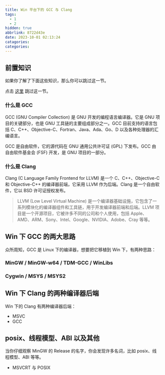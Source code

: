 ```yaml
---
title: Win 平台下的 GCC 与 Clang
tags:
  - 1
  - 2
hidden: true
abbrlink: 8722d43e
date: 2023-10-01 02:13:24
catagories:
categories:
---
```


<!-- <meting-js
    server="netease"
    type="song"
    autoplay="true"
    id="18126594">
</meting-js> -->

## 前置知识

如果你了解了下面这些知识，那么你可以跳过这一节。

点击 [这里](#win-下-gcc-的两大思路) 跳过这一节。

### 什么是 GCC

GCC (GNU Compiler Collection) 是 GNU 开发的编程语言编译器。它是 GNU 项目的关键部分，也是 GNU 工具链的主要组成部分之一。GCC 目前支持的语言包括 C、C++、Objective-C、Fortran、Java、Ada、Go、D 以及各种处理器的汇编语言。

GCC 是自由软件，它的源代码在 GNU 通用公共许可证 (GPL) 下发布。GCC 由自由软件基金会 (FSF) 开发，是 GNU 项目的一部分。

### 什么是 Clang

Clang (C Language Family Frontend for LLVM) 是一个 C、C++、Objective-C 和 Objective-C++ 的编译器前端，它采用 LLVM 作为后端。Clang 是一个自由软件，它以 BSD 许可证授权发布。

> LLVM (Low Level Virtual Machine) 是一个编译器基础设施，它包含了一系列模块化的编译器组件和工具链，用于开发编译器前端和后端。LLVM 项目是一个开源项目，它被许多不同的公司和个人使用，包括 Apple、AMD、ARM、Sony、Intel、Google、NVIDIA、Adobe、Cray 等等。

## Win 下 GCC 的两大思路

众所周知，GCC 是 Linux 下的编译器，想要把它移植到 Win 下，有两种思路：

### MinGW / MinGW-w64 / TDM-GCC / WinLibs

### Cygwin / MSYS / MSYS2

## Win 下 Clang 的两种编译器后端

Win 下的 Clang 有两种编译器后端：

- MSVC
- GCC

## posix、线程模型、ABI 以及其他

当你仔细观察 MinGW 的 Release 的名字，你会发现许多名词，比如 posix、线程模型、ABI 等等。

- MSVCRT 与 POSIX
